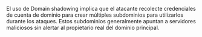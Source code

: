 El uso de Domain shadowing implica que el atacante recolecte credenciales de cuenta de dominio para crear múltiples subdominios para utilizarlos durante los ataques. Estos subdominios generalmente apuntan a servidores maliciosos sin alertar al propietario real del dominio principal.

